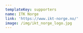 ```yaml
---
templateKey: supporters
name: ITK Norge
link: 'https://www.ikt-norge.no/'
image: /img/ikt_norge_logo.jpg
---
```

